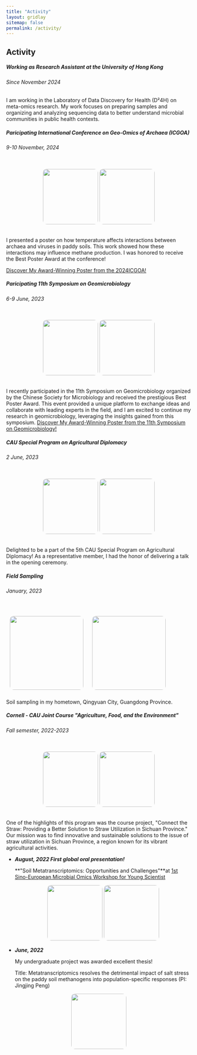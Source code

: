 ```yaml
---
title: "Activity"
layout: gridlay
sitemap: false
permalink: /activity/
---
```


<style>
img{
  border-radius: 10px;
}
.col-md-3 {
  margin-top:10px;
  margin-bottom:10px;
  padding:0px;
  display:block;
  overflow:hidden;
  text-align:center;
  display: table-cell;
  background: white;
  border-radius: 20px;
  height: auto;
}
iframe {
  margin:0;
  padding:0;
  width: 175px;
  display: inline;
  vertical-align: middle;
}
</style>


## Activity

<!-- ====================================================== div ====================================================== -->

<div class="jumbotron">
<div class="col-md-12 col-sm-12">
<h5>Working as Research Assistant at the University of Hong Kong</h5>
<h6>Since November 2024</h6>

I am working in the Laboratory of Data Discovery for Health (D²4H) on meta-omics research. My work focuses on preparing samples and organizing and analyzing sequencing data to better understand microbial communities in public health contexts.

</div>
</div>

<!-- ====================================================== div ====================================================== -->

<div class="jumbotron">
<div class="col-md-12 col-sm-12">
<h5>Paricipating International Conference on Geo-Omics of Archaea (ICGOA) </h5>
<h6>9-10 November, 2024</h6>
<center><br>
<img src="{{ site.url }}{{ site.baseurl }}/images/event3.jpg" height="150"/> 
<img src="{{ site.url }}{{ site.baseurl }}/images/event4.jpg" height="150"/></center><br>

I presented a poster on how temperature affects interactions between archaea and viruses in paddy soils. This work showed how these interactions may influence methane production. I was honored to receive the Best Poster Award at the conference!

<a href="{{ site.url }}{{ site.baseurl }}/activity/poster2024" target="_blank">
  Discover My Award-Winning Poster from the 2024ICGOA!
</a>
</div>
</div>

<!-- ====================================================== div ====================================================== -->

<div class="jumbotron">
<div class="col-md-12 col-sm-12">
<h5>Paricipating 11th Symposium on Geomicrobiology</h5>
<h6>6-9  June, 2023</h6>
<center><br>
<img src="{{ site.url }}{{ site.baseurl }}/images/event1.jpg" height="150"/> 
<img src="{{ site.url }}{{ site.baseurl }}/images/event2.jpg" height="150"/></center><br>

I recently participated in the 11th Symposium on Geomicrobiology organized by the Chinese Society for Microbiology and received the prestigious Best Poster Award. This event provided a unique platform to exchange ideas and collaborate with leading experts in the field, and I am excited to continue my research in geomicrobiology, leveraging the insights gained from this symposium. 
<a href="{{ site.url }}{{ site.baseurl }}/activity/poster2023" target="_blank">
  Discover My Award-Winning Poster from the 11th Symposium on Geomicrobiology!
</a>
</div>
</div>

<!-- ====================================================== div ====================================================== -->

<div class="jumbotron">
<div class="col-md-12 col-sm-12">

<h5>CAU Special Program on Agricultural Diplomacy</h5>
<h6>2 June, 2023</h6>
<center><br>
<img src="{{ site.url }}{{ site.baseurl }}/images/foreignaffair1.jpg" height="150"/> 
<img src="{{ site.url }}{{ site.baseurl }}/images/foreignaffair2.png" height="150"/></center><br>

Delighted to be a part of the 5th CAU Special Program on Agricultural Diplomacy! As a representative member, I had the honor of delivering a talk in the opening ceremony.

</div>
</div>

<!-- ====================================================== div ====================================================== -->

<div class="jumbotron">
<div class="col-md-12 col-sm-12">

<h5>Field Sampling</h5>
<h6>January, 2023</h6>

</center><br>
  <img src="{{ site.url }}{{ site.baseurl }}/images/202301soilsampling1.jpg" height="200" style="margin: 10px;"/>
  <img src="{{ site.url }}{{ site.baseurl }}/images/202301soilsampling2.jpg" height="200" style="margin: 10px;"/>
</center><br>

Soil sampling in my hometown, Qingyuan City, Guangdong Province.

</div>
</div>

<!-- ====================================================== div ====================================================== -->

<div class="jumbotron">
<div class="col-md-12 col-sm-12">

<h5>Cornell - CAU Joint Course "Agriculture, Food, and the Environment"</h5>
<h6>Fall semester, 2022-2023</h6>

<center><br>
 <img src="{{ site.url }}{{ site.baseurl }}/images/straw1.jpg" height="150"/> 
 <img src="{{ site.url }}{{ site.baseurl }}/images/straw2.jpg" height="150"/>
</center><br>

One of the highlights of this program was the course project, "Connect the Straw: Providing a Better Solution to Straw Utilization in Sichuan Province." Our mission was to find innovative and sustainable solutions to the issue of straw utilization in Sichuan Province, a region known for its vibrant agricultural activities.

</div>
</div>

<!-- ====================================================== div ====================================================== -->

<div class="jumbotron">
<div class="col-md-12 col-sm-12">

- ***August, 2022 First global oral presentation!***

  **"Soil Metatranscriptomics: Opportunities and Challenges"**at [1st Sino-European Microbial Omics Workshop for Young Scientist](https://zihuan.cau.edu.cn/art/2022/7/30/art_24818_874863.html)

  <center>
  <img src="{{ site.url }}{{ site.baseurl }}/images/202207shot.png" height="150"/>
  <img src="{{ site.url }}{{ site.baseurl }}/images/202207new.png" height="150"/> 

</div>
</div>

<!-- ====================================================== div ====================================================== -->

<div class="jumbotron">
<div class="col-md-12 col-sm-12">

- ***June, 2022***

  My undergraduate project was awarded excellent thesis!
  
  Title: Metatranscriptomics resolves the detrimental impact of salt stress on the paddy soil methanogens into population-specific responses (PI: Jingjing Peng)

<center>
  <img src="{{ site.url }}{{ site.baseurl }}/images/2022graduate2.jpg" height="150"/>
</center>

<!-- ====================================================== div ====================================================== -->



